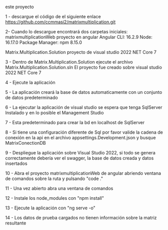 este proyecto 

1 - 
descargue el código de el siguiente enlace
https://github.com/ccmmasi2/matrixmultiplication.git

2-
Cuando lo descargue encontrará dos carpetas iniciales:
matrixmultiplicationWeb
	proyecto en angular
	Angular CLI: 16.2.9
	Node: 16.17.0
	Package Manager: npm 8.15.0
	
Matrix.Multiplication.Solution
	proyecto de visual studio 2022
	NET Core 7

3 - 
Dentro de Matrix.Multiplication.Solution ejecute el archivo Matrix.Multiplication.Solution.sln 
El proyecto fue creado sobre visual studio 2022
NET Core 7

4 - 
Ejecute la aplicación

5 - 
La aplicación creará la base de datos automaticamente con un conjunto de datos predeterminado

6 - 
La ejecutar la aplicación de visual studio se espera que tenga SqlServer Instalado y en lo posible el Management Studio

7 -
Esta predeterminado para crear la bd en localhost de SqlServer 

8 - 
Si tiene una configuración diferente de Sql por favor valide la cadena de conexión en la api en el archivo appsettings.Development.json y busque MatrixConectionDB

9 - 
Despliegue la aplicación sobre Visual Studio 2022, si todo se genera correctamente debería ver el swagger, la base de datos creada y datos insertados

10 - 
Abra el proyecto matrixmultiplicationWeb de angular abriendo ventana de comandos sobre la ruta y pulsando "code ."


11 - 
Una vez abierto abra una ventana de comandos

12 -
Instale los node_modules con "npm install"

13 -
Ejecute la aplicación con "ng serve -o"

14 - 
Los datos de prueba cargados no tienen información sobre la matriz resultante
